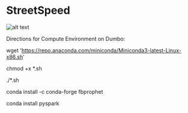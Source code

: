 # StreetSpeed
![alt text](https://github.com/ls5122/StreetSpeed/blob/main/SpeedPrediction.png)


Directions for Compute Environment on Dumbo:


wget 'https://repo.anaconda.com/miniconda/Miniconda3-latest-Linux-x86.sh'


chmod +x *.sh


./*.sh


conda install -c conda-forge fbprophet


conda install pyspark




